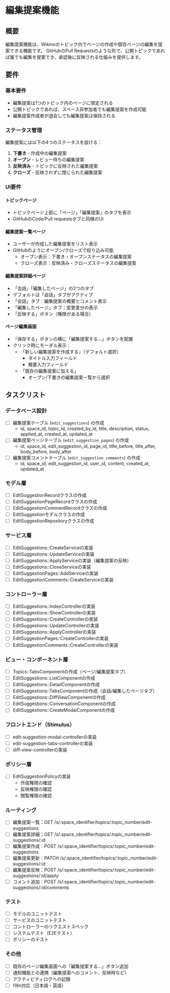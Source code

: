 # 編集提案機能

## 概要

編集提案機能は、Wikinoのトピック内でページの作成や既存ページの編集を提案できる機能です。
GitHubのPull Requestsのような形で、公開トピックであれば誰でも編集を提案でき、承認後に反映される仕組みを提供します。

## 要件

### 基本要件

- 編集提案は1つのトピック内のページに限定される
- 公開トピックであれば、スペース非参加者でも編集提案を作成可能
- 編集提案作成者が退会しても編集提案は保持される

### ステータス管理

編集提案には以下の4つのステータスを設ける：

1. **下書き** - 作成中の編集提案
2. **オープン** - レビュー待ちの編集提案
3. **反映済み** - トピックに反映された編集提案
4. **クローズ** - 反映されずに閉じられた編集提案

### UI要件

#### トピックページ

- トピックページ上部に「ページ」「編集提案」のタブを表示
- GitHubのCode/Pull requestsタブと同様のUI

#### 編集提案一覧ページ

- ユーザーが作成した編集提案をリスト表示
- GitHubのようにオープン/クローズで絞り込み可能
  - オープン表示：下書き・オープンステータスの編集提案
  - クローズ表示：反映済み・クローズステータスの編集提案

#### 編集提案詳細ページ

- 「会話」「編集したページ」の2つのタブ
- デフォルトは「会話」タブがアクティブ
- 「会話」タブ：編集提案の概要とコメント表示
- 「編集したページ」タブ：変更差分の表示
- 「反映する」ボタン（権限がある場合）

#### ページ編集画面

- 「保存する」ボタンの横に「編集提案する...」ボタンを配置
- クリック時にモーダル表示：
  - 「新しい編集提案を作成する」（デフォルト選択）
    - タイトル入力フィールド
    - 概要入力フィールド
  - 「既存の編集提案に加える」
    - オープン/下書きの編集提案一覧から選択

## タスクリスト

### データベース設計

- [ ] 編集提案テーブル (`edit_suggestions`) の作成
  - id, space_id, topic_id, created_by_id, title, description, status, applied_at, created_at, updated_at
- [ ] 編集提案ページテーブル (`edit_suggestion_pages`) の作成
  - id, space_id, edit_suggestion_id, page_id, title_before, title_after, body_before, body_after
- [ ] 編集提案コメントテーブル (`edit_suggestion_comments`) の作成
  - id, space_id, edit_suggestion_id, user_id, content, created_at, updated_at

### モデル層

- [ ] EditSuggestionRecordクラスの作成
- [ ] EditSuggestionPageRecordクラスの作成
- [ ] EditSuggestionCommentRecordクラスの作成
- [ ] EditSuggestionモデルクラスの作成
- [ ] EditSuggestionRepositoryクラスの作成

### サービス層

- [ ] EditSuggestions::CreateServiceの実装
- [ ] EditSuggestions::UpdateServiceの実装
- [ ] EditSuggestions::ApplyServiceの実装（編集提案の反映）
- [ ] EditSuggestions::CloseServiceの実装
- [ ] EditSuggestionPages::AddServiceの実装
- [ ] EditSuggestionComments::CreateServiceの実装

### コントローラー層

- [ ] EditSuggestions::IndexControllerの実装
- [ ] EditSuggestions::ShowControllerの実装
- [ ] EditSuggestions::CreateControllerの実装
- [ ] EditSuggestions::UpdateControllerの実装
- [ ] EditSuggestions::ApplyControllerの実装
- [ ] EditSuggestionPages::CreateControllerの実装
- [ ] EditSuggestionComments::CreateControllerの実装

### ビュー・コンポーネント層

- [ ] Topics::TabsComponentの作成（ページ/編集提案タブ）
- [ ] EditSuggestions::ListComponentの作成
- [ ] EditSuggestions::DetailComponentの作成
- [ ] EditSuggestions::TabsComponentの作成（会話/編集したページタブ）
- [ ] EditSuggestions::DiffViewComponentの作成
- [ ] EditSuggestions::ConversationComponentの作成
- [ ] EditSuggestions::CreateModalComponentの作成

### フロントエンド（Stimulus）

- [ ] edit-suggestion-modal-controllerの実装
- [ ] edit-suggestion-tabs-controllerの実装
- [ ] diff-view-controllerの実装

### ポリシー層

- [ ] EditSuggestionPolicyの実装
  - 作成権限の確認
  - 反映権限の確認
  - 閲覧権限の確認

### ルーティング

- [ ] 編集提案一覧：GET /s/:space_identifier/topics/:topic_number/edit-suggestions
- [ ] 編集提案詳細：GET /s/:space_identifier/topics/:topic_number/edit-suggestions/:id
- [ ] 編集提案作成：POST /s/:space_identifier/topics/:topic_number/edit-suggestions
- [ ] 編集提案更新：PATCH /s/:space_identifier/topics/:topic_number/edit-suggestions/:id
- [ ] 編集提案反映：POST /s/:space_identifier/topics/:topic_number/edit-suggestions/:id/apply
- [ ] コメント追加：POST /s/:space_identifier/topics/:topic_number/edit-suggestions/:id/comments

### テスト

- [ ] モデルのユニットテスト
- [ ] サービスのユニットテスト
- [ ] コントローラーのリクエストスペック
- [ ] システムテスト（E2Eテスト）
- [ ] ポリシーのテスト

### その他

- [ ] 既存のページ編集画面への「編集提案する...」ボタン追加
- [ ] 通知機能との連携（編集提案へのコメント、反映時など）
- [ ] アクティビティログへの記録
- [ ] I18n対応（日本語・英語）
